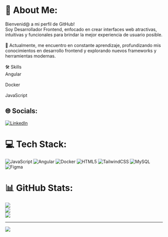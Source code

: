 # 💫 About Me:
Bienvenid@ a mi perfil de GitHub!<br>Soy Desarrollador Frontend, enfocado en crear interfaces web atractivas, intuitivas y funcionales para brindar la mejor experiencia de usuario posible.<br><br>🚀 Actualmente, me encuentro en constante aprendizaje, profundizando mis conocimientos en desarrollo frontend y explorando nuevos frameworks y herramientas modernas.<br><br>🛠️ Skills<br>Angular<br><br>Docker<br><br>JavaScript


## 🌐 Socials:
[![LinkedIn](https://img.shields.io/badge/LinkedIn-%230077B5.svg?logo=linkedin&logoColor=white)](https://linkedin.com/in/https://www.linkedin.com/in/alexander-taraguay/) 

# 💻 Tech Stack:
![JavaScript](https://img.shields.io/badge/javascript-%23323330.svg?style=for-the-badge&logo=javascript&logoColor=%23F7DF1E) ![Angular](https://img.shields.io/badge/angular-%23DD0031.svg?style=for-the-badge&logo=angular&logoColor=white) ![Docker](https://img.shields.io/badge/docker-%230db7ed.svg?style=for-the-badge&logo=docker&logoColor=white) ![HTML5](https://img.shields.io/badge/html5-%23E34F26.svg?style=for-the-badge&logo=html5&logoColor=white) ![TailwindCSS](https://img.shields.io/badge/tailwindcss-%2338B2AC.svg?style=for-the-badge&logo=tailwind-css&logoColor=white) ![MySQL](https://img.shields.io/badge/mysql-4479A1.svg?style=for-the-badge&logo=mysql&logoColor=white) ![Figma](https://img.shields.io/badge/figma-%23F24E1E.svg?style=for-the-badge&logo=figma&logoColor=white)
# 📊 GitHub Stats:
![](https://github-readme-stats.vercel.app/api?username=AlexYisus&theme=radical&hide_border=false&include_all_commits=false&count_private=false)<br/>
![](https://nirzak-streak-stats.vercel.app/?user=AlexYisus&theme=radical&hide_border=false)<br/>
![](https://github-readme-stats.vercel.app/api/top-langs/?username=AlexYisus&theme=radical&hide_border=false&include_all_commits=false&count_private=false&layout=compact)

---
[![](https://visitcount.itsvg.in/api?id=AlexYisus&icon=0&color=0)](https://visitcount.itsvg.in)

<!-- Proudly created with GPRM ( https://gprm.itsvg.in ) -->
